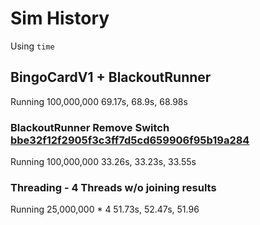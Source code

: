 # Sim History
Using `time`

## BingoCardV1 + BlackoutRunner
Running 100,000,000
69.17s, 68.9s, 68.98s

### BlackoutRunner Remove Switch [bbe32f12f2905f3c3ff7d5cd659906f95b19a284](https://github.com/andrewhessler/bingo-simulator/commit/bbe32f12f2905f3c3ff7d5cd659906f95b19a284)
Running 100,000,000
33.26s, 33.23s, 33.55s 

### Threading - 4 Threads w/o joining results
Running 25,000,000 * 4
51.73s, 52.47s, 51.96 
